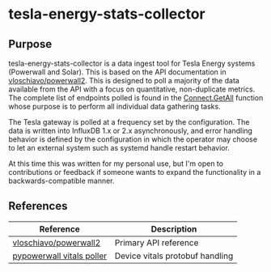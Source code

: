 # tesla-energy-stats-collector

## Purpose

tesla-energy-stats-collector is a data ingest tool for Tesla Energy systems (Powerwall and Solar).
This is based on the API documentation in
[vloschiavo/powerwall2](https://github.com/vloschiavo/powerwall2). This is designed to poll a
majority of the data available from the API with a focus on quantitative, non-duplicate metrics. The
complete list of endpoints polled is found in the [Connect.GetAll](/connect/connect.go) function
whose purpose is to perform all individual data gathering tasks.

The Tesla gateway is polled at a frequency set by the configuration. The data is written into
InfluxDB 1.x or 2.x asynchronously, and error handling behavior is defined by the configuration in
which the operator may choose to let an external system such as systemd handle restart behavior.

At this time this was written for my personal use, but I'm open to contributions or feedback if
someone wants to expand the functionality in a backwards-compatible manner.

## References

| Reference | Description |
| --- | --- |
| [vloschiavo/powerwall2](https://github.com/vloschiavo/powerwall2) | Primary API reference |
| [pypowerwall vitals poller](https://github.com/jasonacox/pypowerwall/tree/main/examples/vitals) | Device vitals protobuf handling |
